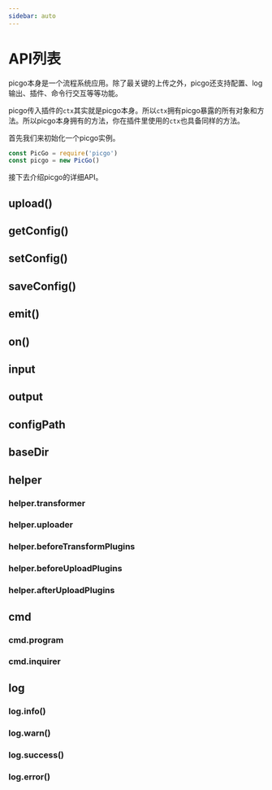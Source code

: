 ```yaml
---
sidebar: auto
---
```


# API列表

picgo本身是一个流程系统应用。除了最关键的上传之外，picgo还支持配置、log输出、插件、命令行交互等等功能。

picgo传入插件的`ctx`其实就是picgo本身。所以`ctx`拥有picgo暴露的所有对象和方法。所以picgo本身拥有的方法，你在插件里使用的`ctx`也具备同样的方法。

首先我们来初始化一个picgo实例。

```js
const PicGo = require('picgo')
const picgo = new PicGo()
```

接下去介绍picgo的详细API。

## upload()

## getConfig()

## setConfig()

## saveConfig()

## emit()

## on()

## input

## output

## configPath

## baseDir

## helper

### helper.transformer

### helper.uploader

### helper.beforeTransformPlugins

### helper.beforeUploadPlugins

### helper.afterUploadPlugins

## cmd

### cmd.program

### cmd.inquirer

## log

### log.info()

### log.warn()

### log.success()

### log.error()
